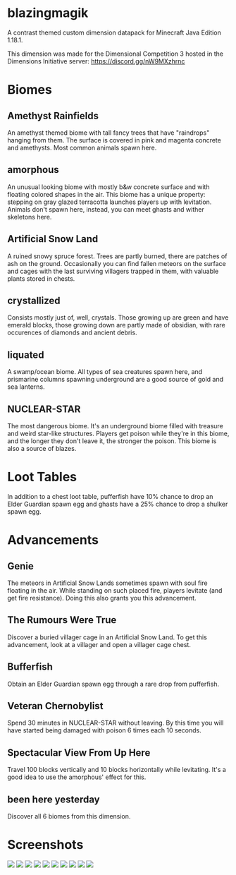 # blazingmagik
A contrast themed custom dimension datapack for Minecraft Java Edition 1.18.1.

This dimension was made for the Dimensional Competition 3 hosted in the Dimensions Initiative server: https://discord.gg/nW9MXzhrnc

# Biomes
## Amethyst Rainfields
An amethyst themed biome with tall fancy trees that have "raindrops" hanging from them. The surface is covered in pink and magenta concrete and amethysts. Most common animals spawn here.

## amorphous
An unusual looking biome with mostly b&w concrete surface and with floating colored shapes in the air. This biome has a unique property: stepping on gray glazed terracotta launches players up with levitation. Animals don't spawn here, instead, you can meet ghasts and wither skeletons here.

## Artificial Snow Land
A ruined snowy spruce forest. Trees are partly burned, there are patches of ash on the ground. Occasionally you can find fallen meteors on the surface and cages with the last surviving villagers trapped in them, with valuable plants stored in chests.

## crystallized
Consists mostly just of, well, crystals. Those growing up are green and have emerald blocks, those growing down are partly made of obsidian, with rare occurences of diamonds and ancient debris.

## liquated
A swamp/ocean biome. All types of sea creatures spawn here, and prismarine columns spawning underground are a good source of gold and sea lanterns.

## NUCLEAR-STAR
The most dangerous biome. It's an underground biome filled with treasure and weird star-like structures. Players get poison while they're in this biome, and the longer they don't leave it, the stronger the poison. This biome is also a source of blazes.

# Loot Tables
In addition to a chest loot table, pufferfish have 10% chance to drop an Elder Guardian spawn egg and ghasts have a 25% chance to drop a shulker spawn egg.

# Advancements
## Genie
The meteors in Artificial Snow Lands sometimes spawn with soul fire floating in the air. While standing on such placed fire, players levitate (and get fire resistance). Doing this also grants you this advancement.

## The Rumours Were True
Discover a buried villager cage in an Artificial Snow Land. To get this advancement, look at a villager and open a villager cage chest.

## Bufferfish
Obtain an Elder Guardian spawn egg through a rare drop from pufferfish.

## Veteran Chernobylist
Spend 30 minutes in NUCLEAR-STAR without leaving. By this time you will have started being damaged with poison 6 times each 10 seconds.

## Spectacular View From Up Here
Travel 100 blocks vertically and 10 blocks horizontally while levitating. It's a good idea to use the amorphous' effect for this.

## been here yesterday
Discover all 6 biomes from this dimension.

# Screenshots
![](https://cdn.discordapp.com/attachments/894884594908807208/929052551985389628/javaw_k0Mt7dMBh4.png)
![](https://cdn.discordapp.com/attachments/894884594908807208/929052552396435496/javaw_zJZLPJ3Zws.png)
![](https://cdn.discordapp.com/attachments/894884594908807208/929052552891367514/javaw_YjPtXkRx2d.png)
![](https://cdn.discordapp.com/attachments/894884594908807208/929052553331748944/javaw_dSvGKqSLbE.jpg)
![](https://cdn.discordapp.com/attachments/894884594908807208/929052553587605504/javaw_XvIhUl1463.jpg)
![](https://cdn.discordapp.com/attachments/894884594908807208/929052553910579261/javaw_wHbyLRXIHh.png)
![](https://cdn.discordapp.com/attachments/894884594908807208/929052554216755210/javaw_yHOsz3SuVW.jpg)
![](https://cdn.discordapp.com/attachments/894884594908807208/929052554485182484/javaw_tRePyie0Sz.png)
![](https://cdn.discordapp.com/attachments/894884594908807208/929052554854273054/javaw_GvCDpZ6RJL.png)
![](https://cdn.discordapp.com/attachments/894884594908807208/929052555173052426/javaw_61PpP8P9SA.jpg)
